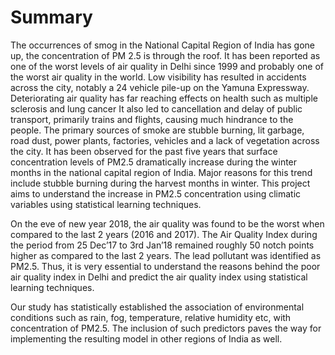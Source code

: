 #   Summary

The occurrences of smog in the National Capital Region of India has gone up, the concentration of PM 2.5 is through the roof. It has been reported as one of the worst levels of air quality in Delhi since 1999 and probably one of the worst air quality in the world. Low visibility has resulted in accidents across the city, notably a 24 vehicle pile-up on the Yamuna Expressway. Deteriorating air quality has far reaching effects on health such as multiple sclerosis and lung cancer It also led to cancellation and delay of public transport, primarily trains and flights, causing much hindrance to the people. The primary sources of smoke are stubble burning, lit garbage, road dust, power plants, factories, vehicles and a lack of vegetation across the city. It has been observed for the past five years that surface concentration levels of PM2.5 dramatically increase during the winter months in the national capital region of India. Major reasons for this trend include stubble burning during the harvest months in winter. This project aims to understand the increase in PM2.5 concentration using climatic variables using statistical learning techniques.

On the eve of new year 2018, the air quality was found to be the worst when compared to the last 2 years (2016 and 2017). The Air Quality Index during the period from 25 Dec’17 to 3rd Jan’18 remained roughly 50 notch points higher as compared to the last 2 years. The lead pollutant was identified as PM2.5. Thus, it is very essential to understand the reasons behind the poor air quality index in Delhi and predict the air quality index using statistical learning techniques.

Our study has statistically established the association of environmental conditions such as rain, fog, temperature, relative humidity etc, with concentration of PM2.5. The inclusion of such predictors paves the way for implementing the resulting model in other regions of India as well.